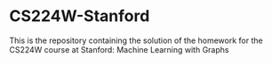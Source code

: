 # CS224W-Stanford
This is the repository containing the solution of the homework for the CS224W course at Stanford: Machine Learning with Graphs
